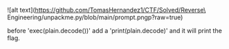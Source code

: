 ![alt text](https://github.com/TomasHernandez1/CTF/Solved/Reverse\ Engineering/unpackme.py/blob/main/prompt.pngp?raw=true)

before 'exec(plain.decode())' add a 'print(plain.decode)' and it will print the flag.

